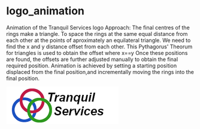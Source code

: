 # logo_animation
 Animation of the Tranquil Services logo
Approach:
The final centres of the rings make a triangle. 
To space the rings at the same equal distance from each other 
at the points of aproximately an equilateral triangle. 
We need to find the x and y distance offset from each other.
This Pythagorus' Theorum for triangles is used to obtain the offset where x==y
Once these positions are found, the offsets are further adjusted manually to obtain the final required position.
Animation is achieved by setting a starting position displaced from the final position,and incrementally moving the rings into the final position.

![](img/logo.png)
